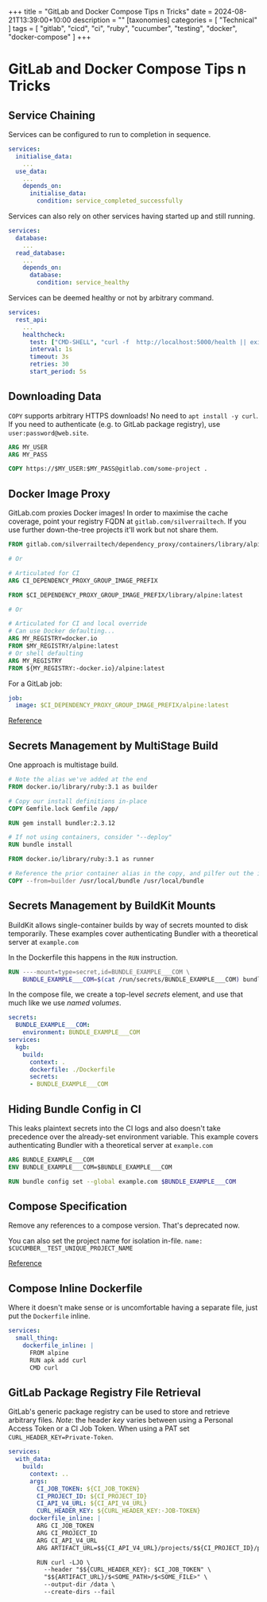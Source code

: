 +++
title = "GitLab and Docker Compose Tips n Tricks"
date = 2024-08-21T13:39:00+10:00
description = ""
[taxonomies]
categories = [ "Technical" ]
tags = [ "gitlab", "cicd", "ci", "ruby", "cucumber", "testing", "docker", "docker-compose" ]
+++

# GitLab and Docker Compose Tips n Tricks

## Service Chaining

Services can be configured to run to completion in sequence.

```YAML
services:
  initialise_data:
    ...
  use_data:
    ...
    depends_on:
      initialise_data:
        condition: service_completed_successfully
```

Services can also rely on other services having started up and still running.

```YAML
services:
  database:
    ...
  read_database:
    ...
    depends_on:
      database:
        condition: service_healthy
```

Services can be deemed healthy or not by arbitrary command.

```YAML
services:
  rest_api:
    ...
    healthcheck:
      test: ["CMD-SHELL", "curl -f  http://localhost:5000/health || exit 1"]
      interval: 1s
      timeout: 3s
      retries: 30
      start_period: 5s
```

## Downloading Data

`COPY` supports arbitrary HTTPS downloads!
No need to `apt install -y curl`.
If you need to authenticate (e.g. to GitLab package registry), use `user:password@web.site`.

```Dockerfile
ARG MY_USER
ARG MY_PASS

COPY https://$MY_USER:$MY_PASS@gitlab.com/some-project .
```

## Docker Image Proxy

GitLab.com proxies Docker images!
In order to maximise the cache coverage, point your registry FQDN at `gitlab.com/silverrailtech`.
If you use further down-the-tree projects it'll work but not share them.

```Dockerfile
FROM gitlab.com/silverrailtech/dependency_proxy/containers/library/alpine:latest

# Or

# Articulated for CI
ARG CI_DEPENDENCY_PROXY_GROUP_IMAGE_PREFIX

FROM $CI_DEPENDENCY_PROXY_GROUP_IMAGE_PREFIX/library/alpine:latest

# Or

# Articulated for CI and local override
# Can use Docker defaulting...
ARG MY_REGISTRY=docker.io
FROM $MY_REGISTRY/alpine:latest
# Or shell defaulting
ARG MY_REGISTRY
FROM ${MY_REGISTRY:-docker.io}/alpine:latest
```

For a GitLab job:

```YAML
job:
  image: $CI_DEPENDENCY_PROXY_GROUP_IMAGE_PREFIX/alpine:latest
```

[Reference](https://docs.gitlab.com/ee/user/packages/dependency_proxy)

## Secrets Management by MultiStage Build

One approach is multistage build.

```Dockerfile
# Note the alias we've added at the end
FROM docker.io/library/ruby:3.1 as builder

# Copy our install definitions in-place
COPY Gemfile.lock Gemfile /app/

RUN gem install bundler:2.3.12

# If not using containers, consider "--deploy"
RUN bundle install

FROM docker.io/library/ruby:3.1 as runner

# Reference the prior container alias in the copy, and pilfer out the installed Ruby
COPY --from=builder /usr/local/bundle /usr/local/bundle
```

## Secrets Management by BuildKit Mounts

BuildKit allows single-container builds by way of secrets mounted to disk temporarily.
These examples cover authenticating Bundler with a theoretical server at `example.com`

In the Dockerfile this happens in the `RUN` instruction.

```Dockerfile
RUN ----mount=type=secret,id=BUNDLE_EXAMPLE___COM \
    BUNDLE_EXAMPLE___COM=$(cat /run/secrets/BUNDLE_EXAMPLE___COM) bundle install
```

In the compose file, we create a top-level _secrets_ element, and use that much like we use _named volumes_.

```YAML
secrets:
  BUNDLE_EXAMPLE___COM:
    environment: BUNDLE_EXAMPLE___COM
services:
  kgb:
    build:
      context: .
      dockerfile: ./Dockerfile
      secrets:
      - BUNDLE_EXAMPLE___COM
```

## Hiding Bundle Config in CI

This leaks plaintext secrets into the CI logs and also doesn't take precedence over the already-set environment variable.
This example covers authenticating Bundler with a theoretical server at `example.com`

```Dockerfile
ARG BUNDLE_EXAMPLE___COM
ENV BUNDLE_EXAMPLE___COM=$BUNDLE_EXAMPLE___COM

RUN bundle config set --global example.com $BUNDLE_EXAMPLE___COM
````

## Compose Specification

Remove any references to a compose version.
That's deprecated now.

You can also set the project name for isolation in-file.
`name: $CUCUMBER__TEST_UNIQUE_PROJECT_NAME`

[Reference](https://docs.docker.com/compose/compose-file/04-version-and-name/)

## Compose Inline Dockerfile

Where it doesn't make sense or is uncomfortable having a separate file, just put the `Dockerfile` inline.

```YAML
services:
  small_thing:
    dockerfile_inline: |
      FROM alpine
      RUN apk add curl
      CMD curl
```

## GitLab Package Registry File Retrieval

GitLab's generic package registry can be used to store and retrieve arbitrary files.
*Note*: the header *key* varies between using a Personal Access Token or a CI Job Token.
When using a PAT set `CURL_HEADER_KEY=Private-Token`.

```YAML
services:
  with_data:
    build:
      context: ..
      args:
        CI_JOB_TOKEN: ${CI_JOB_TOKEN}
        CI_PROJECT_ID: ${CI_PROJECT_ID}
        CI_API_V4_URL: ${CI_API_V4_URL}
        CURL_HEADER_KEY: ${CURL_HEADER_KEY:-JOB-TOKEN}
      dockerfile_inline: |
        ARG CI_JOB_TOKEN
        ARG CI_PROJECT_ID
        ARG CI_API_V4_URL
        ARG ARTIFACT_URL=$${CI_API_V4_URL}/projects/$${CI_PROJECT_ID}/packages/generic

        RUN curl -LJO \
          --header "$${CURL_HEADER_KEY}: $CI_JOB_TOKEN" \
          "$${ARTIFACT_URL}/$<SOME_PATH>/$<SOME_FILE>" \
          --output-dir /data \
          --create-dirs --fail
````
